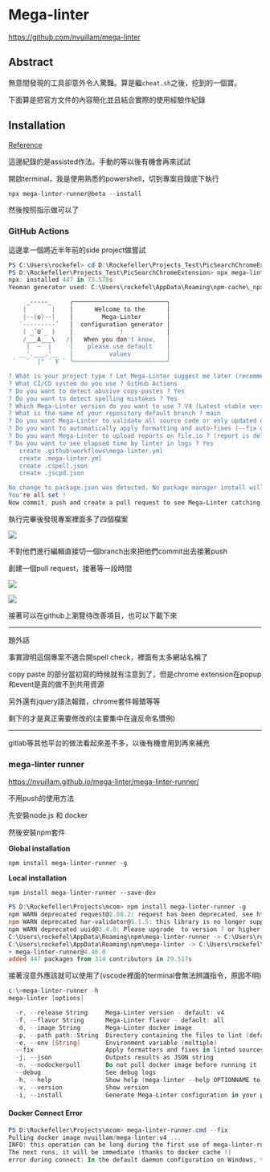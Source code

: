 # Mega-linter

https://github.com/nvuillam/mega-linter



## Abstract

無意間發現的工具卻意外令人驚豔。算是繼`cheat.sh`之後，挖到的一個寶。

下面算是把官方文件的內容簡化並且結合實際的使用經驗作紀錄



## Installation

[Reference](https://github.com/nvuillam/mega-linter#installation)

這邊紀錄的是assisted作法。手動的等以後有機會再來試試

開啟terminal，我是使用熟悉的powershell，切到專案目錄底下執行

```powershell
npx mega-linter-runner@beta --install
```

然後按照指示做可以了



### GitHub Actions

這邊拿一個將近半年前的side project做嘗試

```powershell
PS C:\Users\rockefel> cd D:\Rockefeller\Projects_Test\PicSearchChromeExtension
PS D:\Rockefeller\Projects_Test\PicSearchChromeExtension> npx mega-linter-runner@beta --install
npx: installed 447 in 73.578s
Yeoman generator used: C:\Users\rockefel\AppData\Roaming\npm-cache\_npx\15332\node_modules\mega-linter-runner\generators\mega-linter

     _-----_     ╭──────────────────────────╮
    |       |    │      Welcome to the      │
    |--(o)--|    │        Mega-Linter       │
   `---------´   │  configuration generator │
    ( _´U`_ )    │             !            │
    /___A___\   /│   When you don't know,   │
     |  ~  |     │    please use default    │
   __'.___.'__   │          values          │
 ´   `  |° ´ Y ` ╰──────────────────────────╯

? What is your project type ? Let Mega-Linter suggest me later (recommended)
? What CI/CD system do you use ? GitHub Actions
? Do you want to detect abusive copy-pastes ? Yes
? Do you want to detect spelling mistakes ? Yes
? Which Mega-Linter version do you want to use ? V4 (Latest stable version)
? What is the name of your repository default branch ? main
? Do you want Mega-Linter to validate all source code or only updated one ? Validate all sources
? Do you want to automatically apply formatting and auto-fixes (--fix option of linters) ? Yes
? Do you want Mega-Linter to upload reports on file.io ? (report is deleted after being downloaded once) Yes
? Do you want to see elapsed time by linter in logs ? Yes
   create .github\workflows\mega-linter.yml
   create .mega-linter.yml
   create .cspell.json
   create .jscpd.json

No change to package.json was detected. No package manager install will be executed.
You're all set !
Now commit, push and create a pull request to see Mega-Linter catching errors !
```

執行完畢後發現專案裡面多了四個檔案

![](https://i.imgur.com/E3h9Bls.png)

不對他們進行編輯直接切一個branch出來把他們commit出去接著push

創建一個pull request，接著等一段時間



![](https://i.imgur.com/sBEBO6s.png)

![](https://i.imgur.com/cYPapo3.png)



接著可以在github上瀏覽待改善項目，也可以下載下來

---

題外話

事實證明這個專案不適合開spell check，裡面有太多網站名稱了

copy paste 的部分當初寫的時候就有注意到了，但是chrome extension在popup和event是真的做不到共用資源

另外還有jquery語法報錯，chrome套件報錯等等

剩下的才是真正需要修改的(主要集中在違反命名慣例)

---



gitlab等其他平台的做法看起來差不多，以後有機會用到再來補充



### mega-linter runner

https://nvuillam.github.io/mega-linter/mega-linter-runner/

不用push的使用方法



先安裝node.js 和 docker



然後安裝npm套件

**Global installation**

```shell
npm install mega-linter-runner -g
```

**Local installation**

```shell
npm install mega-linter-runner --save-dev
```



```powershell
PS D:\Rockefeller\Projects\mcom> npm install mega-linter-runner -g
npm WARN deprecated request@2.88.2: request has been deprecated, see https://github.com/request/request/issues/3142
npm WARN deprecated har-validator@5.1.5: this library is no longer supported
npm WARN deprecated uuid@3.4.0: Please upgrade  to version 7 or higher.  Older versions may use Math.random() in certain circumstances, which is known to be problematic.  See https://v8.dev/blog/math-random for details.
C:\Users\rockefel\AppData\Roaming\npm\mega-linter-runner -> C:\Users\rockefel\AppData\Roaming\npm\node_modules\mega-linter-runner\lib\index.js      
C:\Users\rockefel\AppData\Roaming\npm\mega-linter -> C:\Users\rockefel\AppData\Roaming\npm\node_modules\mega-linter-runner\lib\index.js
+ mega-linter-runner@4.46.0
added 447 packages from 314 contributors in 29.517s
```



接著沒意外應該就可以使用了(vscode裡面的terminal會無法辨識指令，原因不明)

```powershell
c:\>mega-linter-runner -h
mega-linter [options]

  -r, --release String     Mega-Linter version - default: v4
  -f, --flavor String      Mega-Linter flavor - default: all
  -d, --image String       Mega-Linter docker image
  -p, --path path::String  Directory containing the files to lint (default: current directory) - default: .
  -e, --env [String]       Environment variable (multiple)
  --fix                    Apply formatters and fixes in linted sources
  -j, --json               Outputs results as JSON string
  -n, --nodockerpull       Do not pull docker image before running it
  --debug                  See debug logs
  -h, --help               Show help (mega-linter --help OPTIONNAME to see option detail)
  -v, --version            Show version
  -i, --install            Generate Mega-Linter configuration in your project
```



#### Docker Connect Error

```powershell
PS D:\Rockefeller\Projects\mcom> mega-linter-runner.cmd --fix
Pulling docker image nvuillam/mega-linter:v4 ...
INFO: this operation can be long during the first use of mega-linter-runner
The next runs, it will be immediate (thanks to docker cache !)
error during connect: In the default daemon configuration on Windows, the docker client must be run with elevated privileges to connect.: Post http://%2F%2F.%2Fpipe%2Fdocker_engine/v1.24/images/create?fromImage=nvuillam%2Fmega-linter&tag=v4: open //./pipe/docker_engine: The system cannot find the file specified.
```

